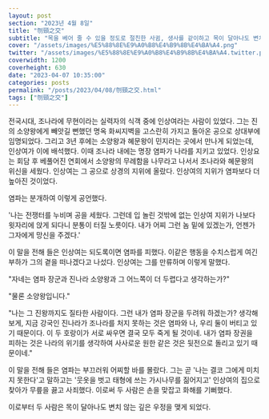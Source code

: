```yaml
---
layout: post
section: "2023년 4월 8일"
title: "刎頸之交"
subtitle: "목을 베어 줄 수 있을 정도로 절친한 사귐, 생사를 같이하고 목이 달아나도 변치 않을 깊은 우의를 뜻하는 말이다."
cover: "/assets/images/%E5%88%8E%E9%A0%B8%E4%B9%8B%E4%BA%A4.png"
twitter: "/assets/images/%E5%88%8E%E9%A0%B8%E4%B9%8B%E4%BA%A4.twitter.png"
coverwidth: 1200
coverheight: 630
date: "2023-04-07 10:35:00"
categories: posts
permalink: "/posts/2023/04/08/刎頸之交.html"
tags: ["刎頸之交"]
---
```


전국시대, 조나라에 무현이라는 실력자의 식객 중에 인상여라는 사람이 있었다. 그는 진의 소양왕에게 빼앗길 뻔했던 명옥 화씨지벽을 고스란히 가지고 돌아온 공으로 상대부에 임명되었다. 그리고 3년 후에는 소양왕과 혜문왕이 민지라는 곳에서 만나게 되었는데, 인상여가 이에 배석했다. 이때 조나라 내에는 명장 염파가 나라를 지키고 있었다. 인상요는 회담 후 베풀어진 연회에서 소양왕의 무례함을 나무라고 나서서 조나라와 혜문왕의 위신을 세웠다. 인상여는 그 공으로 상경의 지위에 올랐다. 인상여의 지위가 염파보다 더 높아진 것이었다.

염파는 분개하여 이렇게 공언했다.

'나는 전쟁터를 누비며 공을 세웠다. 그런데 입 놀린 것밖에 없는 인상여 지위가 나보다 윗자리에 앉게 되다니 분통이 터질 노릇이다. 내가 어찌 그런 놈 밑에 있겠는가, 언젠가 그자에게 망신을 주겠다.'

이 말을 전해 들은 인상여는 되도록이면 염파를 피했다. 이같은 행동을 수치스럽게 여긴 부하가 그의 곁을 떠나겠다고 나섰다. 인상여는 그를 만류하며 이렇게 말했다.

"자네는 염파 장군과 진나라 소양왕과 그 어느쪽이 더 두렵다고 생각하는가?"

"물론 소양왕입니다."

"나는 그 진왕까지도 질타한 사람이다. 그런 내가 염파 장군을 두려워 하겠는가? 생각해 보게, 지금 강국인 진나라가 조나라를 처지 못하는 것은 염파와 나, 우리 둘이 버티고 있기 때문이다. 이 두 호랑이가 서로 싸우면 결국 모두 죽게 될 것이네. 내가 염파 장권을 피하는 것은 나라의 위기를 생각하여 사사로운 원한 같은 것은 뒷전으로 돌리고 있기 때문이네."

이 말을 전해 들은 염파는 부끄러워 어찌할 바를 몰랐다. 그는 곧 '나는 결코 그에게 미치지 못한다'고 말하고는 '웃옷을 벗고 태형에 쓰는 가시나무를 짊어지고' 인상여의 집으로 찾아가 무릎을 끓고 사죄했다. 이로써 두 사람은 손을 맞잡고 화해를 기뻐했다.

이로부터 두 사람은 목이 달아나도 변치 않는 깊은 우정을 맺게 되었다.
